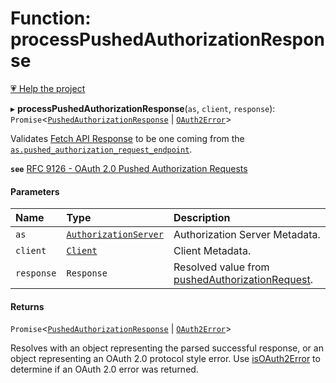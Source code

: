 # Function: processPushedAuthorizationResponse

[💗 Help the project](https://github.com/sponsors/panva)

▸ **processPushedAuthorizationResponse**(`as`, `client`, `response`): `Promise`<[`PushedAuthorizationResponse`](../interfaces/PushedAuthorizationResponse.md) \| [`OAuth2Error`](../interfaces/OAuth2Error.md)\>

Validates
[Fetch API Response](https://developer.mozilla.org/en-US/docs/Web/API/Response)
to be one coming from the
[`as.pushed_authorization_request_endpoint`](../interfaces/AuthorizationServer.md#pushed_authorization_request_endpoint).

**`see`** [RFC 9126 - OAuth 2.0 Pushed Authorization Requests](https://www.rfc-editor.org/rfc/rfc9126.html#name-pushed-authorization-reques)

#### Parameters

| Name | Type | Description |
| :------ | :------ | :------ |
| `as` | [`AuthorizationServer`](../interfaces/AuthorizationServer.md) | Authorization Server Metadata. |
| `client` | [`Client`](../interfaces/Client.md) | Client Metadata. |
| `response` | `Response` | Resolved value from [pushedAuthorizationRequest](pushedAuthorizationRequest.md). |

#### Returns

`Promise`<[`PushedAuthorizationResponse`](../interfaces/PushedAuthorizationResponse.md) \| [`OAuth2Error`](../interfaces/OAuth2Error.md)\>

Resolves with an object representing the parsed successful response, or an object
representing an OAuth 2.0 protocol style error. Use [isOAuth2Error](isOAuth2Error.md) to
determine if an OAuth 2.0 error was returned.
